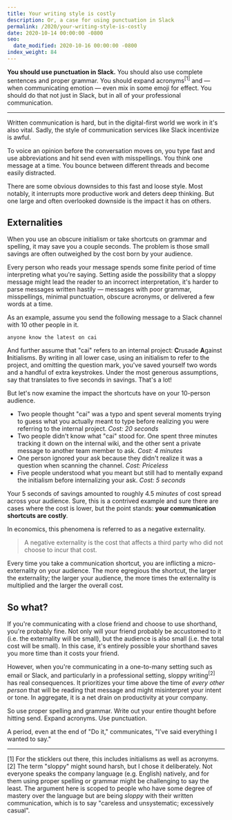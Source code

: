 ```yaml
---
title: Your writing style is costly
description: Or, a case for using punctuation in Slack
permalink: /2020/your-writing-style-is-costly
date: 2020-10-14 00:00:00 -0800
seo:
  date_modified: 2020-10-16 00:00:00 -0800
index_weight: 84
---
```


**You should use punctuation in Slack.** You should also use complete sentences and proper grammar. You should expand acronyms<sup>[1]</sup> and — when communicating emotion — even mix in some emoji for effect. You should do that not just in Slack, but in all of your professional communication.

---

Written communication is hard, but in the digital-first world we work in it's also vital. Sadly, the style of communication services like Slack incentivize is awful.

To voice an opinion before the conversation moves on, you type fast and use abbreviations and hit send even with misspellings. You think one message at a time. You bounce between different threads and become easily distracted.

There are some obvious downsides to this fast and loose style. Most notably, it interrupts more productive work and deters deep thinking. But one large and often overlooked downside is the impact it has on others.

## Externalities

When you use an obscure initialism or take shortcuts on grammar and spelling, it may save you a couple seconds. The problem is those small savings are often outweighed by the cost born by your audience.

Every person who reads your message spends some finite period of time interpreting what you're saying. Setting aside the possibility that a sloppy message might lead the reader to an incorrect interpretation, it's harder to parse messages written hastily — messages with poor grammar, misspellings, minimal punctuation, obscure acronyms, or delivered a few words at a time.

As an example, assume you send the following message to a Slack channel with 10 other people in it.

```
anyone know the latest on cai
```

And further assume that "cai" refers to an internal project: **C**rusade **A**gainst **I**nitialisms. By writing in all lower case, using an initialism to refer to the project, and omitting the question mark, you've saved yourself two words and a handful of extra keystrokes. Under the most generous assumptions, say that translates to five seconds in savings. That's a lot!

But let's now examine the impact the shortcuts have on your 10-person audience.

- Two people thought "cai" was a typo and spent several moments trying to guess what you actually meant to type before realizing you were referring to the internal project. *Cost: 20 seconds*
- Two people didn't know what "cai" stood for. One spent three minutes tracking it down on the internal wiki, and the other sent a private message to another team member to ask. *Cost: 4 minutes*
- One person ignored your ask because they didn't realize it was a question when scanning the channel. *Cost: Priceless*
- Five people understood what you meant but still had to mentally expand the initialism before internalizing your ask. *Cost: 5 seconds*

Your 5 seconds of savings amounted to roughly 4.5 *minutes* of cost spread across your audience. Sure, this is a contrived example and sure there are cases where the cost is lower, but the point stands: **your communication shortcuts are costly**.

In economics, this phenomena is referred to as a negative externality.

> A negative externality is the cost that affects a third party who did not choose to incur that cost.

Every time you take a communication shortcut, you are inflicting a micro-externality on your audience. The more egregious the shortcut, the larger the externality; the larger your audience, the more times the externality is multiplied and the larger the overall cost.

## So what?

If you're communicating with a close friend and choose to use shorthand, you're probably fine. Not only will your friend probably be accustomed to it (i.e. the externality will be small), but the audience is also small (i.e. the total cost will be small). In this case, it's entirely possible your shorthand saves you more time than it costs your friend.

However, when you're communicating in a one-to-many setting such as email or Slack, and particularly in a professional setting, sloppy writing<sup>[2]</sup> has real consequences. It prioritizes your time above the time of *every other person* that will be reading that message and might misinterpret your intent or tone. In aggregate, it is a net drain on productivity at your company.

So use proper spelling and grammar. Write out your entire thought before hitting send. Expand acronyms. Use punctuation.

A period, even at the end of "Do it," communicates, "I’ve said everything I wanted to say."

---

<div class="footnote">[1] For the sticklers out there, this includes initialisms as well as acronyms.</div>
<div class="footnote">[2] The term "sloppy" might sound harsh, but I chose it deliberately. Not everyone speaks the company language (e.g. English) natively, and for them using proper spelling or grammar might be challenging to say the least. The argument here is scoped to people who have some degree of mastery over the language but are being <em>sloppy</em> with their written communication, which is to say "careless and unsystematic; excessively casual".</div>
